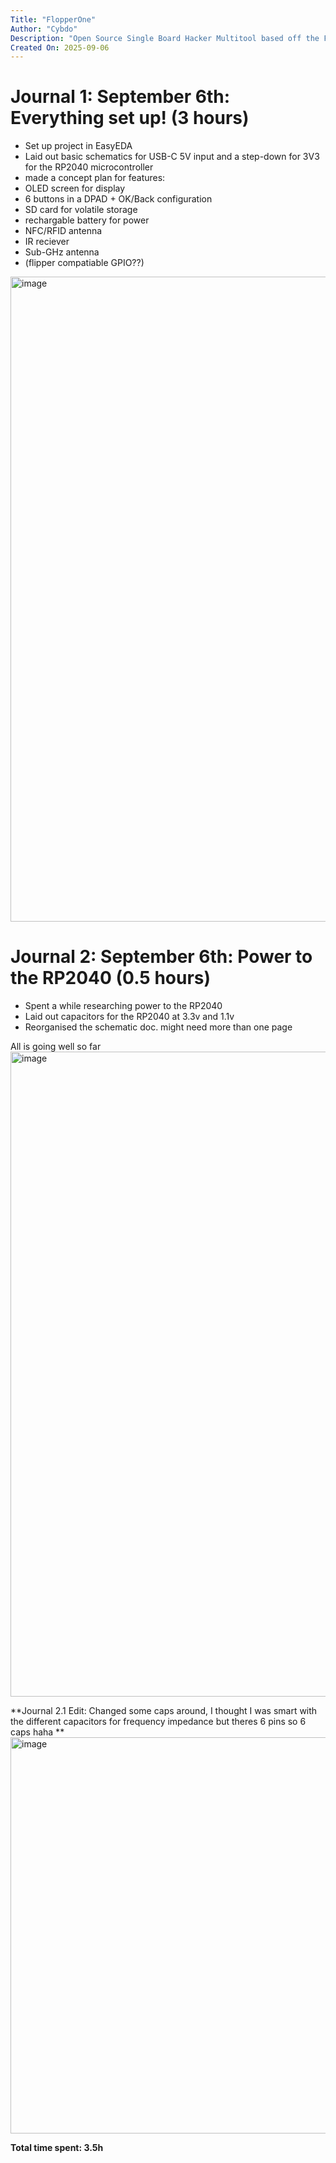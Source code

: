 ```yaml
---
Title: "FlopperOne"
Author: "Cybdo"
Description: "Open Source Single Board Hacker Multitool based off the Flipper Zero"
Created On: 2025-09-06
---
```


# Journal 1: September 6th: Everything set up! (3 hours)
- Set up project in EasyEDA
- Laid out basic schematics for USB-C 5V input and a step-down for 3V3 for the RP2040 microcontroller
- made a concept plan for features:
-   OLED screen for display
-   6 buttons in a DPAD + OK/Back configuration
-   SD card for volatile storage
-   rechargable battery for power
-   NFC/RFID antenna
-   IR reciever
-   Sub-GHz antenna
-   (flipper compatiable GPIO??)

<img width="1672" height="1032" alt="image" src="https://github.com/user-attachments/assets/57a28603-0fe8-455e-8bd7-5500cc2525d8" />


# Journal 2: September 6th: Power to the RP2040 (0.5 hours)
- Spent a while researching power to the RP2040
- Laid out capacitors for the RP2040 at 3.3v and 1.1v
- Reorganised the schematic doc. might need more than one page

All is going well so far
<img width="1672" height="1032" alt="image" src="https://github.com/user-attachments/assets/bf7b642a-0a42-481e-ad2f-208a0da4cbfe" />

**Journal 2.1 Edit: Changed some caps around, I thought I was smart with the different capacitors for frequency impedance but theres 6 pins so 6 caps haha **
<img width="1118" height="634" alt="image" src="https://github.com/user-attachments/assets/06feab77-7deb-4bbd-8444-e733cd697b42" />



**Total time spent: 3.5h**
